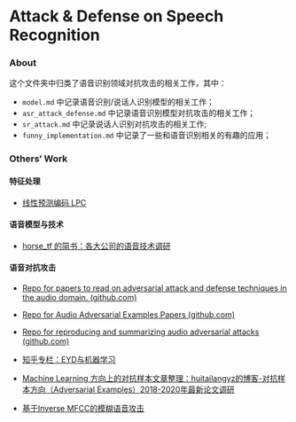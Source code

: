 # Attack & Defense on Speech Recognition

### About

这个文件夹中归类了语音识别领域对抗攻击的相关工作，其中：

- `model.md` 中记录语音识别/说话人识别模型的相关工作；
- `asr_attack_defense.md` 中记录语音识别模型对抗攻击的相关工作；
- `sr_attack.md` 中记录说话人识别对抗攻击的相关工作;
- `funny_implementation.md` 中记录了一些和语音识别相关的有趣的应用；

### Others‘ Work

#### 特征处理

- [线性预测编码 LPC](https://zhuanlan.zhihu.com/p/49171834)

#### 语音模型与技术

- [horse_tf 的简书：各大公司的语音技术调研](https://www.jianshu.com/p/5060916df21a)

#### 语音对抗攻击

- [Repo for papers to read on adversarial attack and defense techniques in the audio domain. (github.com)](https://github.com/aminul-huq/Adversarial-Examples-For-Audio-Data)

- [Repo for Audio Adversarial Examples Papers (github.com)](https://github.com/yuekaizhang/Audio-Adversarial-Examples-Papers)

- [Repo for reproducing and summarizing audio adversarial attacks (github.com)](https://github.com/GaoJiqiang/adversarial_audio)

- [知乎专栏：EYD与机器学习](https://zhuanlan.zhihu.com/c_170476465)

- [Machine Learning 方向上的对抗样本文章整理：huitailangyz的博客-对抗样本方向（Adversarial Examples）2018-2020年最新论文调研](https://blog.csdn.net/huitailangyz/article/details/106763625)

- [基于Inverse MFCC的模糊语音攻击](https://sususweet.ltd/2020/02/15/%E5%9F%BA%E4%BA%8EInverse_MFCC%E7%9A%84%E6%A8%A1%E7%B3%8A%E8%AF%AD%E9%9F%B3%E6%94%BB%E5%87%BB/#Inverse-MFCC)

  
